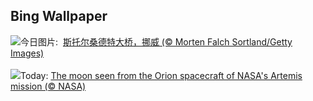 ## Bing Wallpaper
![](https://www.bing.com/th?id=OHR.BridgeNorway_ZH-CN9063814637_UHD.jpg&w=1000)今日图片: &nbsp;[斯托尔桑德特大桥，挪威 (© Morten Falch Sortland/Getty Images)](https://www.bing.com/th?id=OHR.BridgeNorway_ZH-CN9063814637_UHD.jpg)
<br><br/>
![](https://www.bing.com/th?id=OHR.MoonDayArtemis_EN-US1226397186_UHD.jpg&w=1000)Today: [The moon seen from the Orion spacecraft of NASA's Artemis mission (© NASA)](https://www.bing.com/th?id=OHR.MoonDayArtemis_EN-US1226397186_UHD.jpg)
<br><br/>
